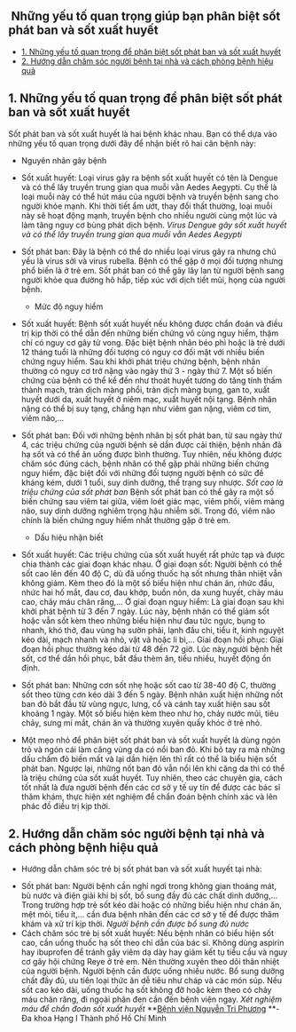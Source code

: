 ## ️ Những yếu tố quan trọng giúp bạn phân biệt sốt phát ban và sốt xuất huyết

  * [1. Những yếu tố quan trọng để phân biệt sốt phát ban và sốt xuất huyết](https://bvnguyentriphuong.com.vn/benh-truyen-nhiem/nhung-yeu-to-quan-trong-giup-ban-phan-biet-sot-phat-ban-va-sot-xuat-huyet#1-nhng-yu-t-quan-trng-phn-bit-st-pht-ban-v-st-xut-huyt)
  * [2. Hướng dẫn chăm sóc người bệnh tại nhà và cách phòng bệnh hiệu quả](https://bvnguyentriphuong.com.vn/benh-truyen-nhiem/nhung-yeu-to-quan-trong-giup-ban-phan-biet-sot-phat-ban-va-sot-xuat-huyet#2-hng-dn-chm-sc-ngi-bnh-ti-nh-v-cch-phng-bnh-hiu-qu)


## **1. Những yếu tố quan trọng để phân biệt sốt phát ban và sốt xuất huyết**
Sốt phát ban và sốt xuất huyết là hai bệnh khác nhau. Bạn có thể dựa vào những yếu tố quan trọng dưới đây để nhận biết rõ hai căn bệnh này: 
  * Nguyên nhân gây bệnh


+ Sốt xuất huyết: Loại virus gây ra bệnh sốt xuất huyết có tên là Dengue và có thể lây truyền trung gian qua muỗi vằn Aedes Aegypti. Cụ thể là loại muỗi này có thể hút máu của người bệnh và truyền bệnh sang cho người khỏe mạnh. Khi thời tiết ẩm ướt, thay đổi thất thường, loại muỗi này sẽ hoạt động mạnh, truyền bệnh cho nhiều người cùng một lúc và làm tăng nguy cơ bùng phát dịch bệnh. 
_Virus Dengue gây sốt xuất huyết và có thể lây truyền trung gian qua muỗi vằn Aedes Aegypti_
+ Sốt phát ban: Đây là bệnh có thể do nhiều loại virus gây ra nhưng chủ yếu là virus sởi và virus rubella. Bệnh có thể gặp ở mọi đối tượng nhưng phổ biến là ở trẻ em. Sốt phát ban có thể gây lây lan từ người bệnh sang người khỏe qua đường hô hấp, tiếp xúc với dịch tiết mũi, họng của người bệnh. 
  * Mức độ nguy hiểm 


+ Sốt xuất huyết: Bệnh sốt xuất huyết nếu không được chẩn đoán và điều trị kịp thời có thể dẫn đến những biến chứng vô cùng nguy hiểm, thậm chí có nguy cơ gây tử vong. Đặc biệt bệnh nhân béo phì hoặc là trẻ dưới 12 tháng tuổi là những đối tượng có nguy cơ đối mặt với nhiều biến chứng nguy hiểm. Sau khi khởi phát triệu chứng bệnh, bệnh nhân thường có nguy cơ trở nặng vào ngày thứ 3 - ngày thứ 7.
Một số biến chứng của bệnh có thể kể đến như thoát huyết tương do tăng tính thấm thành mạch, tràn dịch màng phổi, tràn dịch màng bụng, gan to, xuất huyết dưới da, xuất huyết ở niêm mạc, xuất huyết nội tạng. Bệnh nhân nặng có thể bị suy tạng, chẳng hạn như viêm gan nặng, viêm cơ tim, viêm não,…
+ Sốt phát ban: Đối với những bệnh nhân bị sốt phát ban, từ sau ngày thứ 4, các triệu chứng của người bệnh sẽ dần được cải thiện, bệnh nhân đã hạ sốt và có thể ăn uống được bình thường. Tuy nhiên, nếu không được chăm sóc đúng cách, bệnh nhân có thể gặp phải những biến chứng nguy hiểm, đặc biệt đối với những đối tượng người bệnh có sức đề kháng kém, dưới 1 tuổi, suy dinh dưỡng, thể trạng suy nhược. 
_Sốt cao là triệu chứng của sốt phát ban_
Bệnh sốt phát ban có thể gây ra một số biến chứng sau viêm tai giữa, viêm loét giác mạc, viêm phổi, viêm màng não, suy dinh dưỡng nghiêm trọng hậu nhiễm sởi. Trong đó, viêm não chính là biến chứng nguy hiểm nhất thường gặp ở trẻ em. 
  * Dấu hiệu nhận biết


+ Sốt xuất huyết: Các triệu chứng của sốt xuất huyết rất phức tạp và được chia thành các giai đoạn khác nhau.
Ở giai đoạn sốt: Người bệnh có thể sốt cao lên đến 40 độ C, dù đã uống thuốc hạ sốt nhưng thân nhiệt vẫn không giảm. Kèm theo đó là một số biểu hiện như chán ăn, nhức đầu, nhức hai hố mắt, đau cơ, đau khớp, buồn nôn, da xung huyết, chảy máu cao, chảy máu chân răng,… 
Ở giai đoạn nguy hiểm: Là giai đoạn sau khi khởi phát bệnh từ 3 đến 7 ngày. Lúc này, bệnh nhân có thể giảm sốt hoặc vẫn sốt kèm theo những biểu hiện như đau tức ngực, bụng to nhanh, khó thở, đau vùng hạ sườn phải, lạnh đầu chi, tiểu ít, kinh nguyệt kéo dài, mạch nhanh và nhỏ, vật vã hoặc li bì,…
Giai đoạn hồi phục: Giai đoạn hồi phục thường kéo dài từ 48 đến 72 giờ. Lúc này,người bệnh hết sốt, cơ thể dần hồi phục, bắt đầu thèm ăn, tiểu nhiều, huyết động ổn định. 
+ Sốt phát ban: Những cơn sốt nhẹ hoặc sốt cao từ 38-40 độ C, thường sốt theo từng cơn kéo dài 3 đến 5 ngày. Bệnh nhân xuất hiện những nốt ban đỏ bắt đầu từ vùng ngực, lưng, cổ và cánh tay xuất hiện sau sốt khoảng 1 ngày. Một số biểu hiện kèm theo như ho, chảy nước mũi, tiêu chảy, sưng mí mắt, chán ăn và thường xuyên quấy khóc ở trẻ nhỏ. 
+ Một mẹo nhỏ để phân biệt sốt phát ban và sốt xuất huyết là dùng ngón trỏ và ngón cái làm căng vùng da có nổi ban đỏ. Khi bỏ tay ra mà những dấu chấm đỏ biến mất và lại dần hiện lên thì rất có thể là biểu hiện sốt phát ban. Ngược lại, những nốt ban đỏ vẫn nổi lên khi căng da thì có thể là triệu chứng của sốt xuất huyết. 
Tuy nhiên, theo các chuyên gia, cách tốt nhất là đưa người bệnh đến các cơ sở y tế uy tín để được các bác sĩ thăm khám, thực hiện xét nghiệm để chẩn đoán bệnh chính xác và lên phác đồ điều trị kịp thời. 
## **2. Hướng dẫn chăm sóc người bệnh tại nhà và cách phòng bệnh hiệu quả**
- Hướng dẫn chăm sóc trẻ bị sốt phát ban và sốt xuất huyết tại nhà:
+ Sốt phát ban: Người bệnh cần nghỉ ngơi trong không gian thoáng mát, bù nước và điện giải khi bị sốt, bổ sung đầy đủ các chất dinh dưỡng,… Trong trường hợp trẻ sốt kéo dài hoặc có những biểu hiện như chán ăn, mệt mỏi, tiểu ít,… cần đưa bệnh nhân đến các cơ sở y tế để được thăm khám và xử trí kịp thời.
_Người bệnh cần được bổ sung đủ nước_
+ Cách chăm sóc trẻ bị sốt xuất huyết: Nếu bệnh nhân có biểu hiện sốt cao, cần uống thuốc hạ sốt theo chỉ dẫn của bác sĩ. Không dùng aspirin hay ibuprofen để tránh gây viêm dạ dày hay giảm kết tụ tiểu cầu và nguy cơ gây hội chứng Reye ở trẻ em. Nên thường xuyên theo dõi thân nhiệt của người bệnh. 
Người bệnh cần được uống nhiều nước. Bổ sung dưỡng chất đầy đủ, ưu tiên loại thức ăn dễ tiêu như cháp và các món súp. Nếu sốt cao kéo dài, uống thuốc hạ sốt không đỡ hoặc kèm theo có chảy máu chân răng, đi ngoài phân đen cần đến bệnh viện ngay.
_Xét nghiệm máu để chẩn đoán sốt xuất huyết_
**[Bệnh viện Nguyễn Tri Phương](https://bvnguyentriphuong.com.vn/) **- Đa khoa Hạng I Thành phố Hồ Chí Minh
